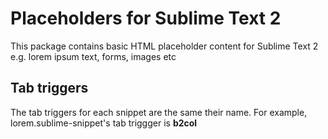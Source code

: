 # Placeholders for Sublime Text 2

This package contains basic HTML placeholder content for Sublime Text 2 e.g. lorem ipsum text, forms, images etc

## Tab triggers

The tab triggers for each snippet are the same their name. For example, lorem.sublime-snippet's tab triggger is **b2col**